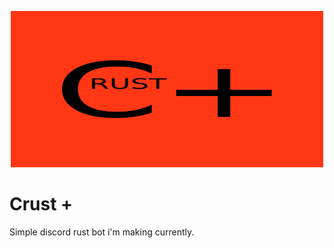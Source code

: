 <p align="center">  
<img src="./Crust+.png" width="500" height="250"></a>
</p>
<h1>Crust +</h1>
Simple discord rust bot i'm making currently.
